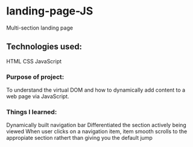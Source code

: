 # landing-page-JS
Multi-section landing page 

## Technologies used:
HTML
CSS
JavaScript

### Purpose of project:
To understand the virtual DOM and how to dynamically add content to a web page via JavaScript.

### Things I learned: 
Dynamically built navigation bar
Differentiated the section actively being viewed
When user clicks on a navigation item, item smooth scrolls to the appropiate section rathert than giving you the default jump 
